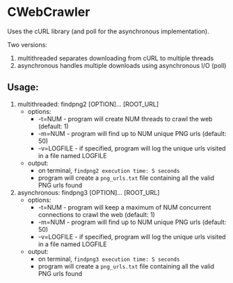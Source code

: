 # CWebCrawler

Uses the cURL library (and poll for the asynchronous implementation).

Two versions:
1. multithreaded separates downloading from cURL to multiple threads
2. asynchronous handles multiple downloads using asynchronous I/O (poll) 

## Usage:

1. multithreaded: findpng2 [OPTION]... [ROOT_URL]
   - options: 
     - -t=NUM - program will create NUM threads to crawl the web (default: 1)
     - -m=NUM - program will find up to NUM unique PNG urls (default: 50)
     - -v=LOGFILE - if specified, program will log the unique urls visited in a file named LOGFILE 
   - output:
     - on terminal, `findpng2 execution time: S seconds`
     - program will create a `png_urls.txt` file containing all the valid PNG urls found
2. asynchronous: findpng3 [OPTION]... [ROOT_URL]
   - options: 
     - -t=NUM - program will keep a maximum of NUM concurrent connections to crawl the web (default: 1)
     - -m=NUM - program will find up to NUM unique PNG urls (default: 50)
     - -v=LOGFILE - if specified, program will log the unique urls visited in a file named LOGFILE 
   - output:
     - on terminal, `findpng3 execution time: S seconds`
     - program will create a `png_urls.txt` file containing all the valid PNG urls found

